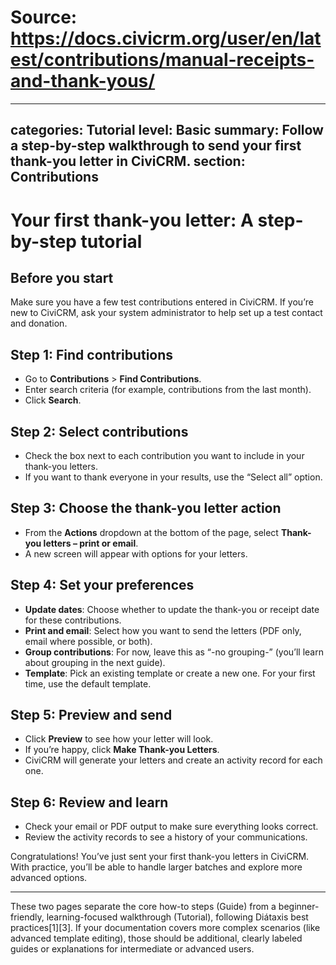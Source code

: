 # Source: https://docs.civicrm.org/user/en/latest/contributions/manual-receipts-and-thank-yous/

---
categories: Tutorial
level: Basic
summary: Follow a step-by-step walkthrough to send your first thank-you letter in CiviCRM.
section: Contributions
---

# Your first thank-you letter: A step-by-step tutorial

## Before you start

Make sure you have a few test contributions entered in CiviCRM. If you’re new to CiviCRM, ask your system administrator to help set up a test contact and donation.

## Step 1: Find contributions

- Go to **Contributions** > **Find Contributions**.
- Enter search criteria (for example, contributions from the last month).
- Click **Search**.

## Step 2: Select contributions

- Check the box next to each contribution you want to include in your thank-you letters.
- If you want to thank everyone in your results, use the “Select all” option.

## Step 3: Choose the thank-you letter action

- From the **Actions** dropdown at the bottom of the page, select **Thank-you letters – print or email**.
- A new screen will appear with options for your letters.

## Step 4: Set your preferences

- **Update dates**: Choose whether to update the thank-you or receipt date for these contributions.
- **Print and email**: Select how you want to send the letters (PDF only, email where possible, or both).
- **Group contributions**: For now, leave this as “-no grouping-” (you’ll learn about grouping in the next guide).
- **Template**: Pick an existing template or create a new one. For your first time, use the default template.

## Step 5: Preview and send

- Click **Preview** to see how your letter will look.
- If you’re happy, click **Make Thank-you Letters**.
- CiviCRM will generate your letters and create an activity record for each one.

## Step 6: Review and learn

- Check your email or PDF output to make sure everything looks correct.
- Review the activity records to see a history of your communications.

Congratulations! You’ve just sent your first thank-you letters in CiviCRM. With practice, you’ll be able to handle larger batches and explore more advanced options.

---

These two pages separate the core how-to steps (Guide) from a beginner-friendly, learning-focused walkthrough (Tutorial), following Diátaxis best practices[1][3]. If your documentation covers more complex scenarios (like advanced template editing), those should be additional, clearly labeled guides or explanations for intermediate or advanced users.